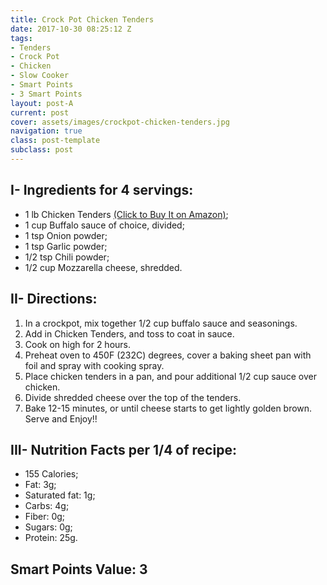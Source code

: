 ```yaml
---
title: Crock Pot Chicken Tenders
date: 2017-10-30 08:25:12 Z
tags:
- Tenders
- Crock Pot
- Chicken
- Slow Cooker
- Smart Points
- 3 Smart Points
layout: post-A
current: post
cover: assets/images/crockpot-chicken-tenders.jpg
navigation: true
class: post-template
subclass: post
---
```


## I- Ingredients for 4 servings:

* 1 lb Chicken Tenders <a href="https://amzn.to/2nz62vC"> (Click to Buy It on Amazon)</a>;
* 1 cup Buffalo sauce of choice, divided;
* 1 tsp Onion powder;
* 1 tsp Garlic powder;
* 1/2 tsp Chili powder;
* 1/2 cup Mozzarella cheese, shredded.

## II- Directions:

1. In a crockpot, mix together 1/2 cup buffalo sauce and seasonings.
1. Add in Chicken Tenders, and toss to coat in sauce.
1. Cook on high for 2 hours.
1. Preheat oven to 450F (232C) degrees, cover a baking sheet pan with foil and spray with cooking spray. 
1. Place chicken tenders in a pan, and pour additional 1/2 cup sauce over chicken.
1. Divide shredded cheese over the top of the tenders.
1. Bake 12-15 minutes, or until cheese starts to get lightly golden brown. Serve and Enjoy!!

##  III- Nutrition Facts per 1/4 of recipe:

* 155 Calories;
* Fat: 3g;
* Saturated fat: 1g;
* Carbs: 4g;
* Fiber: 0g;
* Sugars: 0g;
* Protein: 25g.

## Smart Points Value: 3
